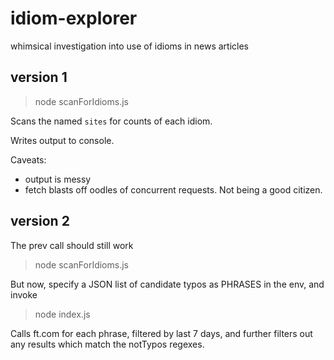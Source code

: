 # idiom-explorer
whimsical investigation into use of idioms in news articles

## version 1

> node scanForIdioms.js

Scans the named `sites` for counts of each idiom.

Writes output to console.

Caveats:
* output is messy
* fetch blasts off oodles of concurrent requests. Not being a good citizen.

## version 2

The prev call should still work
> node scanForIdioms.js

But now, specify a JSON list of candidate typos as PHRASES in the env, and invoke

> node index.js

Calls ft.com for each phrase, filtered by last 7 days, and further filters out any results which match the notTypos regexes.
